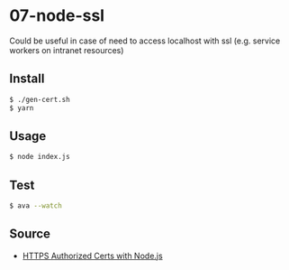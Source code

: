 # 07-node-ssl

Could be useful in case of need to access localhost with ssl (e.g. service workers on intranet resources)

## Install

```sh
$ ./gen-cert.sh
$ yarn
```

## Usage

```sh
$ node index.js
```

## Test

```sh
$ ava --watch
```

## Source

- [HTTPS Authorized Certs with Node.js](https://engineering.circle.com/https-authorized-certs-with-node-js-315e548354a2#.q1nk6wiwv)
